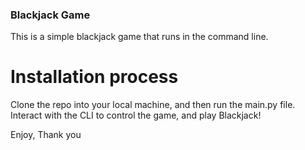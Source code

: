 ### Blackjack Game

This is a simple blackjack game that runs in the command line. 

# Installation process

Clone the repo into your local machine, and then run the main.py file. 
Interact with the CLI to control the game, and play Blackjack!

Enjoy, 
Thank you 